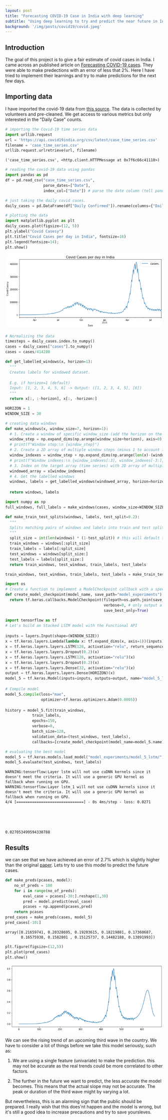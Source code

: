 ```yaml
---
layout: post
title: "Forecasting COVID-19 Case in India with deep learning"
subtitle: "Using deep learning to try and predict the near future in Indian Covid cases."
background: '/img/posts/covid19/covid.jpeg'
---
```

## Introduction

The goal of this project is to give a fair estimate of covid cases in India. I came across an published article on [Forecasting COVID-19 cases](https://reader.elsevier.com/reader/sd/pii/S2211379721000048?token=96B6C9E2813943F5D2FE4882F66A79AFA5E8779BC525996AA7E6F9EE1B924E254C50FC4994A800B07CE92EADF065D17B&originRegion=eu-west-1&originCreation=20210815022455). They were able to make predections with an error of less that 2%. Here I have tried to implement their learnings and try to make predictions for the next few days.

## Importing data

I have imported the covid-19 data from [this source](https://documenter.getpostman.com/view/10724784/SzYXXKmA). The data is collected by volunteers and pre-cleaned. We get access to various metrics but only interested in the "Daily Case" counts.




```python
# importing the Covid-19 time series data
import urllib.request
url = 'https://api.covid19india.org/csv/latest/case_time_series.csv'
filename = 'case_time_series.csv'
urllib.request.urlretrieve(url, filename)
```




    ('case_time_series.csv', <http.client.HTTPMessage at 0x7f6c66c41110>)




```python
# reading the covid-19 data using pandas
import pandas as pd
df = pd.read_csv("case_time_series.csv", 
                 parse_dates=["Date"], 
                 index_col=["Date"]) # parse the date column (tell pandas column 1 is a datetime)
```

```python
# just taking the daily covid cases.
daily_cases = pd.DataFrame(df["Daily Confirmed"]).rename(columns={"Daily Confirmed": "cases"})
```

```python
# plotting the data
import matplotlib.pyplot as plt
daily_cases.plot(figsize=(12, 5))
plt.ylabel("Covid Casesy")
plt.title("Covid Cases per day in India", fontsize=16)
plt.legend(fontsize=14);
plt.show()
```


    
![png](\img\posts\covid19\output_4_0.png)
    



```python
# Normalizing the data
timesteps = daily_cases.index.to_numpy()
cases = daily_cases["cases"].to_numpy()
cases = cases/414280
```


```python
def get_labelled_windows(x, horizon=1):
  """
  Creates labels for windowed dataset.

  E.g. if horizon=1 (default)
  Input: [1, 2, 3, 4, 5, 6] -> Output: ([1, 2, 3, 4, 5], [6])
  """
  return x[:, :-horizon], x[:, -horizon:]
```


```python
HORIZON = 1
WINDOW_SIZE = 30 
```


```python
# creating data windows
def make_windows(x, window_size=7, horizon=1):
  # 1. Create a window of specific window_size (add the horizon on the end for later labelling)
  window_step = np.expand_dims(np.arange(window_size+horizon), axis=0)
  # print(f"Window step:\n {window_step}")
  # 2. Create a 2D array of multiple window steps (minus 1 to account for 0 indexing)
  window_indexes = window_step + np.expand_dims(np.arange(len(x)-(window_size+horizon-1)), axis=0).T # create 2D array of windows of size window_size
  # print(f"Window indexes:\n {window_indexes[:3], window_indexes[-3:], window_indexes.shape}"
  # 3. Index on the target array (time series) with 2D array of multiple window steps
  windowed_array = x[window_indexes]
  # 4. Get the labelled windows
  windows, labels = get_labelled_windows(windowed_array, horizon=horizon)

  return windows, labels
```


```python
import numpy as np
full_windows, full_labels = make_windows(cases, window_size=WINDOW_SIZE, horizon=HORIZON)
```


```python
def make_train_test_splits(windows, labels, test_split=0.2):
  """
  Splits matching pairs of windows and labels into train and test splits.
  """
  split_size = int(len(windows) * (1-test_split)) # this will default to 80% train/20% test
  train_windows = windows[:split_size]
  train_labels = labels[:split_size]
  test_windows = windows[split_size:]
  test_labels = labels[split_size:]
  return train_windows, test_windows, train_labels, test_labels
```


```python
train_windows, test_windows, train_labels, test_labels = make_train_test_splits(full_windows, full_labels)
```


```python
import os
# Create a function to implement a ModelCheckpoint callback with a specific filename 
def create_model_checkpoint(model_name, save_path="model_experiments"):
  return tf.keras.callbacks.ModelCheckpoint(filepath=os.path.join(save_path, model_name), # create filepath to save model
                                            verbose=0, # only output a limited amount of text
                                            save_best_only=True) 
```


```python
import tensorflow as tf
# Let's build an Stacked LSTM model with the Functional API

inputs = layers.Input(shape=(WINDOW_SIZE))
x = tf.keras.layers.Lambda(lambda x: tf.expand_dims(x, axis=1))(inputs) # expand input dimension to be compatible with LSTM
x = tf.keras.layers.layers.LSTM(128, activation="relu", return_sequences=True)(x) 
x = tf.keras.layers.layers.Dropout(0.2)(x)
x = tf.keras.layers.layers.LSTM(128, activation="relu")(x)
x = tf.keras.layers.layers.Dropout(0.2)(x)
x = tf.keras.layers.layers.Dense(32, activation="relu")(x)
output = tf.keras.layers.layers.Dense(HORIZON)(x)
model_5 = tf.keras.Model(inputs=inputs, outputs=output, name="model_5_lstm")

# Compile model
model_5.compile(loss="mae",
                optimizer=tf.keras.optimizers.Adam(0.0005))

history = model_5.fit(train_windows,
            train_labels,
            epochs=150,
            verbose=0,
            batch_size=128,
            validation_data=(test_windows, test_labels),
            callbacks=[create_model_checkpoint(model_name=model_5.name)])
```


```python
# evaluating the best model
model_5 = tf.keras.models.load_model("model_experiments/model_5_lstm/")
model_5.evaluate(test_windows, test_labels)
```

    WARNING:tensorflow:Layer lstm will not use cuDNN kernels since it doesn't meet the criteria. It will use a generic GPU kernel as fallback when running on GPU.
    WARNING:tensorflow:Layer lstm_1 will not use cuDNN kernels since it doesn't meet the criteria. It will use a generic GPU kernel as fallback when running on GPU.
    4/4 [==============================] - 0s 4ms/step - loss: 0.0271
    




    0.027053499594330788



## Results

we can see that we have achieved an error of 2.7% which is slightly higher than the original [paper](https://reader.elsevier.com/reader/sd/pii/S2211379721000048?token=96B6C9E2813943F5D2FE4882F66A79AFA5E8779BC525996AA7E6F9EE1B924E254C50FC4994A800B07CE92EADF065D17B&originRegion=eu-west-1&originCreation=20210815022455). Lets try to use this model to predict the future cases.


```python
def make_preds(pcases, model):
    no_of_preds = 100
    for i in range(no_of_preds):
        eval_case = pcases[-30:].reshape(1,30)
        pred = model.predict(eval_case)
        pcases = np.append(pcases,pred)
    return pcases
pred_cases = make_preds(cases, model_5)
pred_cases[-10:]
```




    array([0.21659741, 0.20328695, 0.19203615, 0.18219881, 0.17360687,
           0.16575938, 0.1582801 , 0.15125737, 0.14482188, 0.13891993])




```python
plt.figure(figsize=(12,5))
plt.plot(pred_cases)
plt.show()
```


    
![png](\img\posts\covid19\output_17_0.png)
    


We can see the rising trend of an upcoming third wave in the country. We have to consider a lot of things before we take this model seriously, such as:

1. We are using a single feature (univariate) to make the prediction. this may not be accurate as the real trends could be more correlated to  other factors.

2. The further in the future we want to predict, the less accurate the model becomes. This means that the actual slope may not be accurate. The peak or duration of the third wave might by varying a lot.

But nevertheless, this is an alarming sign that the public should be prepared. I really wish that this does'nt happen and the model is wrong, but it's still a good idea to increase precautions and try to save yoursleves.
